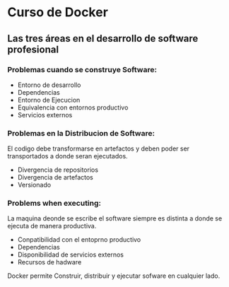 # Curso de Docker

## Las tres áreas en el desarrollo de software profesional

### Problemas cuando se construye Software:

- Entorno de desarrollo
- Dependencias
- Entorno de Ejecucion
- Equivalencia con entornos productivo
- Servicios externos

### Problemas en la Distribucion de Software:
El codigo debe transformarse en artefactos y deben poder ser transportados a donde seran ejecutados.
- Divergencia de repositorios
- Divergencia de artefactos
- Versionado

### Problems when executing:
La maquina deonde se escribe el software siempre es distinta a donde se ejecuta de manera productiva.
- Conpatibilidad con el entoprno productivo
- Dependencias
- Disponibilidad de servicios externos
- Recursos de hadware

Docker permite Construir, distribuir y ejecutar sofware en cualquier lado.